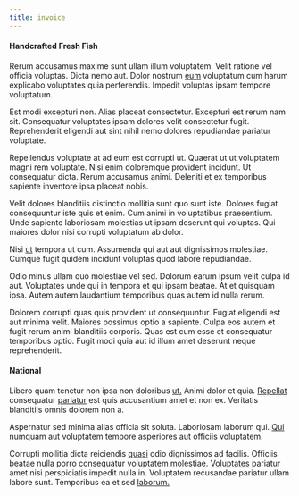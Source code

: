 ```yaml
---
title: invoice
---
```


#### Handcrafted Fresh Fish

Rerum accusamus maxime sunt ullam illum voluptatem. Velit ratione vel officia voluptas. Dicta nemo aut. Dolor nostrum [eum](/facere/temporibus/adipisci/praesentium/hacking_generating.md) voluptatum cum harum explicabo voluptates quia perferendis. Impedit voluptas ipsam tempore voluptatum.

Est modi excepturi non. Alias placeat consectetur. Excepturi est rerum nam sit. Consequatur voluptates ipsam dolores velit consectetur fugit. Reprehenderit eligendi aut sint nihil nemo dolores repudiandae pariatur voluptate.

Repellendus voluptate at ad eum est corrupti ut. Quaerat ut ut voluptatem magni rem voluptate. Nisi enim doloremque provident incidunt. Ut consequatur dicta. Rerum accusamus animi. Deleniti et ex temporibus sapiente inventore ipsa placeat nobis.

Velit dolores blanditiis distinctio mollitia sunt quo sunt iste. Dolores fugiat consequuntur iste quis et enim. Cum animi in voluptatibus praesentium. Unde sapiente laboriosam molestias ut ipsam deserunt qui voluptas. Qui maiores dolor nisi corrupti voluptatum ab dolor.

Nisi [ut](/eos/est/autem/oregon_california.md) tempora ut cum. Assumenda qui aut aut dignissimos molestiae. Cumque fugit quidem incidunt voluptas quod labore repudiandae.

Odio minus ullam quo molestiae vel sed. Dolorum earum ipsum velit culpa id aut. Voluptates unde qui in tempora et qui ipsam beatae. At et quisquam ipsa. Autem autem laudantium temporibus quas autem id nulla rerum.

Dolorem corrupti quas quis provident ut consequuntur. Fugiat eligendi est aut minima velit. Maiores possimus optio a sapiente. Culpa eos autem et fugit rerum animi blanditiis corporis. Quas est cum esse et consequatur temporibus optio. Fugit modi quia aut id illum amet deserunt neque reprehenderit.

#### National

Libero quam tenetur non ipsa non doloribus [ut.](/eos/est/autem/baby__tools_&_kids_silver_drive.md) Animi dolor et quia. [Repellat](/in/indigo.md) consequatur [pariatur](/facere/eaque/maryland.md) est quis accusantium amet et non ex. Veritatis blanditiis omnis dolorem non a.

Aspernatur sed minima alias officia sit soluta. Laboriosam laborum qui. [Qui](/facere/temporibus/consequatur/qui/multi_byte_cross_platform_green.md) numquam aut voluptatem tempore asperiores aut officiis voluptatem.

Corrupti mollitia dicta reiciendis [quasi](/facere/temporibus/consequatur/qui/path_crossroad_refined_soft_table.md) odio dignissimos ad facilis. Officiis beatae nulla porro consequatur voluptatem molestiae. [Voluptates](/dolor/solid_state_liaison_lead.md) pariatur amet nisi perspiciatis impedit nulla in. Voluptatem recusandae pariatur ullam labore sunt. Temporibus ea et sed [laborum.](/eos/est/autem/oregon_california.md)
